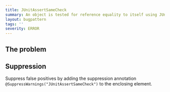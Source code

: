 ```yaml
---
title: JUnitAssertSameCheck
summary: An object is tested for reference equality to itself using JUnit library.
layout: bugpattern
tags: ''
severity: ERROR
---
```


<!--
*** AUTO-GENERATED, DO NOT MODIFY ***
To make changes, edit the @BugPattern annotation or the explanation in docs/bugpattern.
-->


## The problem


## Suppression
Suppress false positives by adding the suppression annotation `@SuppressWarnings("JUnitAssertSameCheck")` to the enclosing element.
